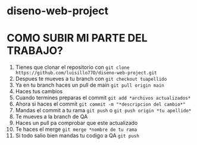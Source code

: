 # diseno-web-project

# COMO SUBIR MI PARTE DEL TRABAJO?

1. Tienes que clonar el repositorio con `git clone https://github.com/luisillo77D/diseno-web-project.git`
2. Despues te mueves a tu branch con `git checkout tuapellido`
3. Ya en tu branch haces un pull de main `git pull origin main`
4. Haces tus cambios
5. Cuando termines preparas el commit `git add *archivos actualizados*`
6. Ahora si haces el commit `git commit -m "*descripcion del cambio*"`
7. Mandas el commit a tu rama `git push` o `git push origin *tu apellido*`
8. Te mueves a la branch de QA
9. Haces un pull pa comprobar que este actualizado
10. Te haces el merge `git merge *nombre de tu rama`
11. Si todo salio bien mandas tu codigo a QA `git push`